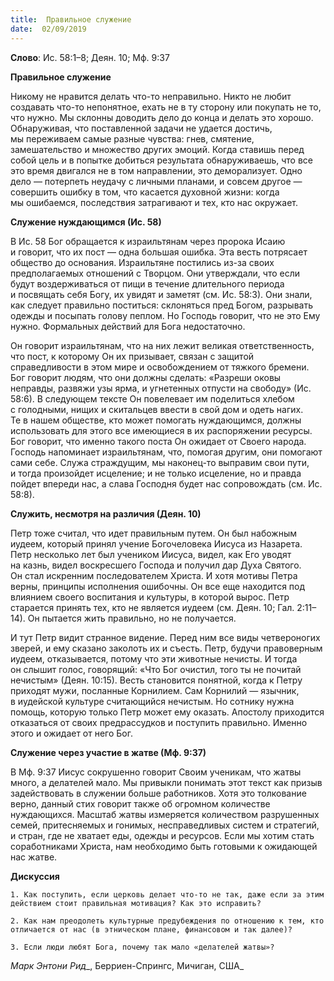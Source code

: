 ```yaml
---
title:  Правильное служение
date:  02/09/2019
---
```


**Слово**: Ис. 58:1–8; Деян. 10; Мф. 9:37

**Правильное служение**

Никому не нравится делать что-то неправильно. Никто не любит создавать что-то непонятное, ехать не в ту сторону или покупать не то, что нужно. Мы склонны доводить дело до конца и делать это хорошо. Обнаруживая, что поставленной задачи не удается достичь, мы переживаем самые разные чувства: гнев, смятение, замешательство и множество других эмоций. Когда ставишь перед собой цель и в попытке добиться результата обнаруживаешь, что все это время двигался не в том направлении, это деморализует. Одно дело — потерпеть неудачу с личными планами, и совсем другое — совершить ошибку в том, что касается духовной жизни: когда мы ошибаемся, последствия затрагивают и тех, кто нас окружает.

**Служение нуждающимся (Ис. 58)**

В Ис. 58 Бог обращается к израильтянам через пророка Исаию и говорит, что их пост — одна большая ошибка. Эта весть потрясает общество до основания. Израильтяне постились из-за своих предполагаемых отношений с Творцом. Они утверждали, что если будут воздерживаться от пищи в течение длительного периода и посвящать себя Богу, их увидят и заметят (см. Ис. 58:3). Они знали, как следует правильно поститься: склоняться пред Богом, разрывать одежды и посыпать голову пеплом. Но Господь говорит, что не это Ему нужно. Формальных действий для Бога недостаточно.

Он говорит израильтянам, что на них лежит великая ответственность, что пост, к которому Он их призывает, связан с защитой справедливости в этом мире и освобождением от тяжкого бремени. Бог говорит людям, что они должны сделать: «Разреши оковы неправды, развяжи узы ярма, и угнетенных отпусти на свободу» (Ис. 58:6). В следующем тексте Он повелевает им поделиться хлебом с голодными, нищих и скитальцев ввести в свой дом и одеть нагих. Те в нашем обществе, кто может помогать нуждающимся, должны использовать для этого все имеющиеся в их распоряжении ресурсы. Бог говорит, что именно такого поста Он ожидает от Своего народа. Господь напоминает израильтянам, что, помогая другим, они помогают сами себе. Служа страждущим, мы наконец-то выправим свои пути, и тогда произойдет исцеление; и не только исцеление, но и правда пойдет впереди нас, а слава Господня будет нас сопровождать (см. Ис. 58:8).

**Служить, несмотря на различия (Деян. 10)**

Петр тоже считал, что идет правильным путем. Он был набожным иудеем, который принял учение Богочеловека Иисуса из Назарета. Петр несколько лет был учеником Иисуса, видел, как Его уводят на казнь, видел воскресшего Господа и получил дар Духа Святого. Он стал искренним последователем Христа. И хотя мотивы Петра верны, принципы исполнения ошибочны. Он все еще находится под влиянием своего воспитания и культуры, в которой вырос. Петр старается принять тех, кто не является иудеем (см. Деян. 10; Гал. 2:11–14). Он пытается жить правильно, но не получается.

И тут Петр видит странное видение. Перед ним все виды четвероногих зверей, и ему сказано заколоть их и съесть. Петр, будучи правоверным иудеем, отказывается, потому что эти животные нечисты. И тогда он слышит голос, говорящий: «Что Бог очистил, того ты не почитай нечистым» (Деян. 10:15). Весть становится понятной, когда к Петру приходят мужи, посланные Корнилием. Сам Корнилий — язычник, в иудейской культуре считающийся нечистым. Но сотнику нужна помощь, которую только Петр может ему оказать. Апостолу приходится отказаться от своих предрассудков и поступить правильно. Именно этого и ожидает от него Бог.

**Служение через участие в жатве (Мф. 9:37)**

В Мф. 9:37 Иисус сокрушенно говорит Своим ученикам, что жатвы много, а делателей мало. Мы привыкли понимать этот текст как призыв задействовать в служении больше работников. Хотя это толкование верно, данный стих говорит также об огромном количестве нуждающихся. Масштаб жатвы измеряется количеством разрушенных семей, притесняемых и гонимых, несправедливых систем и стратегий, и стран, где не хватает еды, одежды и ресурсов. Если мы хотим стать соработниками Христа, нам необходимо быть готовыми к ожидающей нас жатве.

**Дискуссия**

`1.	Как поступить, если церковь делает что-то не так, даже если за этим действием стоит правильная мотивация? Как это исправить?`

`2.	Как нам преодолеть культурные предубеждения по отношению к тем, кто отличается от нас (в этническом плане, финансовом и так далее)?`

`3.	Если люди любят Бога, почему так мало «делателей жатвы»?`

_Марк Энтони Рид__, Берриен-Спрингс, Мичиган, США_